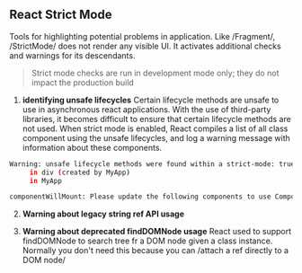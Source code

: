 ## React Strict Mode
Tools for highlighting potential problems in application. Like /Fragment/, /StrictMode/ does not render any visible UI. It activates additional checks and warnings for its descendants.

> Strict mode checks are run in development mode only; they do not impact the production build

1. **identifying unsafe lifecycles** Certain lifecycle methods are unsafe to use in asynchronous react applications. With the use of third-party libraries, it becomes difficult to ensure that certain lifecycle methods are not used. When strict mode is enabled, React compiles a list of all class component using the unsafe lifecycles, and log a warning message with information about these components.

```bash
Warning: unsafe lifecycle methods were found within a strict-mode: true
     in div (created by MyApp)
     in MyApp

componentWillMount: Please update the following components to use ComponentDidMount instead
```

2. **Warning  about legacy string ref API usage**

3. **Warning about deprecated findDOMNode usage**
   React used to support findDOMNode to search tree fr a DOM node given a class instance. Normally you don't need this because you can /attach a ref directly to a DOM node/